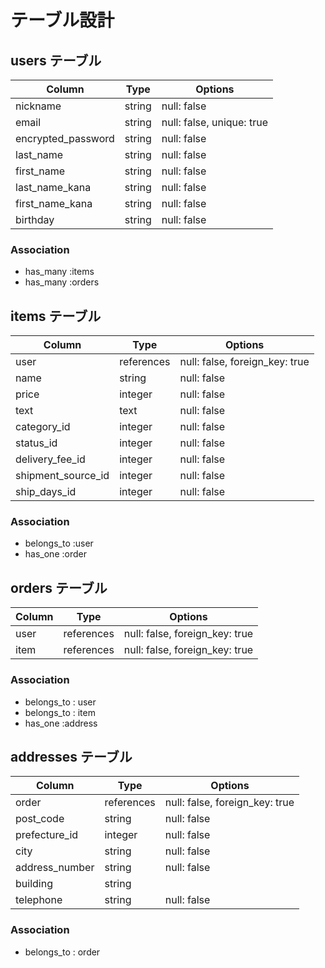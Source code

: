 # テーブル設計

## users テーブル

| Column               | Type   | Options                   |
| -------------------- | ------ | -----------               |
| nickname             | string | null: false               |
| email                | string | null: false, unique: true |
| encrypted_password   | string | null: false               |
| last_name            | string | null: false               |
| first_name           | string | null: false               |
| last_name_kana       | string | null: false               |
| first_name_kana      | string | null: false               |
| birthday             | string | null: false               |


### Association

- has_many :items
- has_many :orders

## items テーブル

| Column            | Type       | Options                        |
| ----------------- | ---------- | ------------------------------ |
| user              | references | null: false, foreign_key: true |
| name              | string     | null: false                    |
| price             | integer    | null: false                    |
| text              | text       | null: false                    |
| category_id       | integer    | null: false                    |
| status_id         | integer    | null: false                    |
| delivery_fee_id   | integer    | null: false                    |
| shipment_source_id| integer    | null: false                    |
| ship_days_id      | integer    | null: false                    |

### Association

- belongs_to :user
- has_one :order


## orders テーブル

| Column  | Type       | Options                        |
| ------- | ---------- | ------------------------------ |
| user    | references | null: false, foreign_key: true |
| item    | references | null: false, foreign_key: true |

### Association

- belongs_to : user
- belongs_to : item
- has_one :address


## addresses テーブル

| Column         | Type       | Options                        |
| -------------- | ---------- | ------------------------------ |
| order          | references | null: false, foreign_key: true |
| post_code      | string     | null: false                    |
| prefecture_id  | integer    | null: false                    |
| city           | string     | null: false                    |
| address_number | string     | null: false                    |
| building       | string     |                                |
| telephone      | string     | null: false                    |

### Association

- belongs_to : order